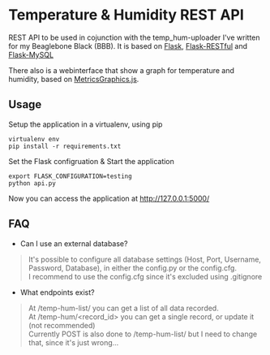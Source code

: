 # Temperature & Humidity REST API
REST API to be used in cojunction with the temp_hum-uploader I've written for 
my Beaglebone Black (BBB).
It is based on [Flask](http://flask.pocoo.org/),
[Flask-RESTful](http://flask-restful-cn.readthedocs.io/en/0.3.5/) and
[Flask-MySQL](https://flask-mysql.readthedocs.io/en/latest/)

There also is a webinterface that show a graph for temperature and humidity, 
based on [MetricsGraphics.js](http://metricsgraphicsjs.org/).

## Usage
Setup the application in a virtualenv, using pip
```
virtualenv env  
pip install -r requirements.txt
```

Set the Flask configruation & Start the application
```
export FLASK_CONFIGURATION=testing  
python api.py
```

Now you can access the application at http://127.0.0.1:5000/

## FAQ
* Can I use an external database?
> It's possible to configure all database settings (Host, Port, Username, 
Password, Database), in either the config.py or the config.cfg.  
I recommend to use the config.cfg since it's excluded using .gitignore
   
* What endpoints exist?
> At /temp-hum-list/ you can get a list of all data recorded.  
At /temp-hum/<record_id> you can get a single record, or update it (not 
recommended)  
Currently POST is also done to /temp-hum-list/ but I need to change that, 
since it's just wrong...
